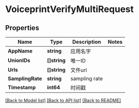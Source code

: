 # VoiceprintVerifyMultiRequest

## Properties
Name | Type | Description | Notes
------------ | ------------- | ------------- | -------------
**AppName** | **string** | 应用名字 | 
**UnionIDs** | **[]string** | 唯一ID | 
**Urls** | **[]string** | 文件url | 
**SamplingRate** | **string** | sampling rate | 
**Timestamp** | **int64** | 时间戳 | 

[[Back to Model list]](../README.md#documentation-for-models) [[Back to API list]](../README.md#documentation-for-api-endpoints) [[Back to README]](../README.md)


